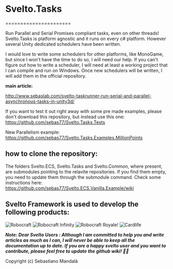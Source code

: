 # Svelto.Tasks
======================

Run Parallel and Serial Promises compliant tasks, even on other threads! Svelto.Tasks is platform agnostic and it runs on every c# platform. However several Unity dedicated schedulers have been written. 

I would love to write some schedulers for other platforms, like MonoGame, but since I won't have the time to do so, I will need our help. If you can't figure out how to write a scheduler, I will need at least a working project that I can compile and run on Windows. Once new schedulers will be written, I will add them in the official repository.

**main article:**

http://www.sebaslab.com/svelto-taskrunner-run-serial-and-parallel-asynchronous-tasks-in-unity3d/

If you want to test it out right away with some pre made examples, please don't download this repository, but instead use this one: https://github.com/sebas77/Svelto.Tasks.Tests

New Parallelism example: https://github.com/sebas77/Svelto.Tasks.Examples.MillionPoints

## how to clone the repository:

The folders Svelto.ECS, Svelto.Tasks and Svelto.Common, where present, are submodules pointing to the relavite repositories. If you find them empty, you need to update them through the submodule command. Check some instructions here: https://github.com/sebas77/Svelto.ECS.Vanilla.Example/wiki

## Svelto Framework is used to develop the following products:

![Robocraft](https://i.ytimg.com/vi/JGr1Em2Ip-c/maxresdefault.jpg)
![Robocraft Infinity](https://news.xbox.com/en-us/wp-content/uploads/Robocraft_Hero-hero.jpg)
![Robocraft Royale](https://static.altchar.com/live/media/images/950x633_ct/7707_Robocraft_Royale_2bc6bb8ceab8ce0a1568fb37bd826b3f.jpg)!
![Cardlife](https://i.ytimg.com/vi/q2jaUZjnNyg/maxresdefault.jpg)

**_Note: Dear Svelto Users : Although I am committed to help you and write articles as much as I can, I will never be able to keep all the documentation up to date. If you are a happy svelto user and you want to contribute, please feel free to update the github wiki! 🙏👊_**

Copyright (c) Sebastiano Mandalà


